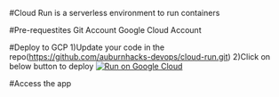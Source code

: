 #Cloud Run is a serverless environment to run containers

#Pre-requestites
Git Account
Google Cloud Account

#Deploy to GCP
1)Update your code in the repo(https://github.com/auburnhacks-devops/cloud-run.git)
2)Click on below button to deploy
[![Run on Google Cloud](https://deploy.cloud.run/button.svg)](https://deploy.cloud.run)

#Access the app